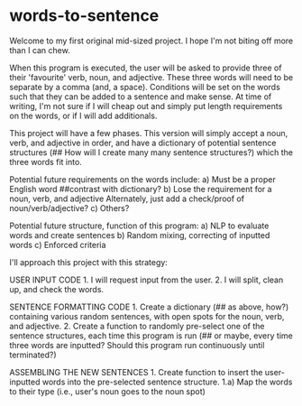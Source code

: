 # words-to-sentence
Welcome to my first original mid-sized project. I hope I'm not biting off more than I can chew.

When this program is executed, the user will be asked to provide three of their 'favourite' verb, noun, and adjective.
These three words will need to be separate by a comma (and, a space).
Conditions will be set on the words such that they can be added to a sentence and make sense.
At time of writing, I'm not sure if I will cheap out and simply put length requirements on the words, or if I will add additionals.

This project will have a few phases. This version will simply accept a noun, verb, and adjective in order, and have a dictionary of potential sentence structures (## How will I create many many sentence structures?) which the three words fit into.


Potential future requirements on the words include:
    a) Must be a proper English word ##contrast with dictionary?
    b) Lose the requirement for a noun, verb, and adjective
        Alternately, just add a check/proof of noun/verb/adjective?
    c) Others?

Potential future structure, function of this program:
    a) NLP to evaluate words and create sentences
    b) Random mixing, correcting of inputted words
    c) Enforced criteria

I'll approach this project with this strategy:

USER INPUT CODE 
    1. I will request input from the user.
    2. I will split, clean up, and check the words.

SENTENCE FORMATTING CODE
    1. Create a dictionary (## as above, how?) containing various random sentences, with open spots for the noun, verb, and adjective.
    2. Create a function to randomly pre-select one of the sentence structures, each time this program is run (## or maybe, every time three words are inputted? Should this program run continuously until terminated?)

ASSEMBLING THE NEW SENTENCES
    1. Create function to insert the user-inputted words into the pre-selected sentence structure.
        1.a) Map the words to their type (i.e., user's noun goes to the noun spot)
